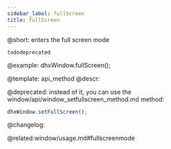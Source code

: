 ```yaml
---
sidebar_label: fullScreen
title: fullScreen
---          
```


@short: enters the full screen mode

```tododeprecated ``` 

@example:
dhxWindow.fullScreen();


@template: api_method
@descr:


@deprecated: instead of it, you can use the window/api/window_setfullscreen_method.md method:

~~~js
dhxWindow.setFullScreen();
~~~


@changelog:

@related:window/usage.md#fullscreenmode
